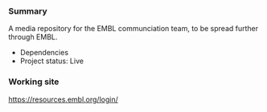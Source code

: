 ### Summary

A media repository for the EMBL communciation team, to be spread further through EMBL.


- Dependencies
- Project status: Live


### Working site

https://resources.embl.org/login/
 
